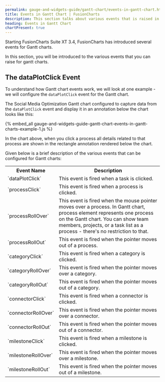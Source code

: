 ```yaml
---
permalink: gauge-and-widgets-guide/gantt-chart/events-in-gantt-chart.html
title: Events in Gantt Chart | FusionCharts
description: This section talks about various events that is raised in the gantt chart. Take a look how events work.
heading: Events in Gantt Chart
chartPresent: true
---
```


Starting FusionCharts Suite XT 3.4, FusionCharts has introduced several events for Gantt charts.

In this section, you will be introduced to the various events that you can raise for gantt charts.

## The dataPlotClick Event

To understand how Gantt chart events work, we will look at one example - we will configure the `dataPlotClick` event for the Gantt chart.

The Social Media Optimization Gantt chart configured to capture data from the `dataPlotClick` event and display it in an annotation below the chart looks like this:

{% embed_all gauge-and-widgets-guide-gantt-chart-events-in-gantt-charts-example-1.js %}

In the chart above, when you click a process all details related to that process are shown in the rectangle annotation rendered below the chart.


Given below is a brief description of the various events that can be configured for Gantt charts:

<table>
  <tr>
    <th>Event Name</th>
    <th>Description</th>
  </tr>
  <tr>
    <td>`dataPlotClick`</td>
    <td>This event is fired when a task is clicked.</td>
  </tr>
  <tr>
    <td>`processClick`</td>
    <td>This event is fired when a process is clicked.</td>
  </tr>
  <tr>
    <td>`processRollOver`</td>
    <td>This event is fired when the mouse pointer moves over a process. In Gantt chart, process element represents one process on the Gantt chart. You can show team members, projects, or a task list as a process - there's no restriction to that.</td>
  </tr>
  <tr>
    <td>`processRollOut`</td>
    <td>This event is fired when the pointer moves out of a process.</td>
  </tr>
  <tr>
    <td>`categoryClick`</td>
    <td>This event is fired when a category is clicked.</td>
  </tr>
  <tr>
    <td>`categoryRollOver`</td>
    <td>This event is fired when the pointer moves over a category.</td>
  </tr>
  <tr>
    <td>`categoryRollOut`</td>
    <td>This event is fired when the pointer moves out of a category.</td>
  </tr>
  <tr>
    <td>`connectorClick`</td>
    <td>This event is fired when a connector is clicked.</td>
  </tr>
  <tr>
    <td>`connectorRollOver`</td>
    <td>This event is fired when the pointer moves over a connector.</td>
  </tr>
  <tr>
    <td>`connectorRollOut`</td>
    <td>This event is fired when the pointer moves out of a connector.</td>
  </tr>
  <tr>
    <td>`milestoneClick`</td>
    <td>This event is fired when a milestone is clicked.</td>
  </tr>
  <tr>
    <td>`milestoneRollOver`</td>
    <td>This event is fired when the pointer moves over a milestone.</td>
  </tr>
  <tr>
    <td>`milestoneRollOut`</td>
    <td>This event is fired when the pointer moves out of a milestone.</td>
  </tr>
</table>